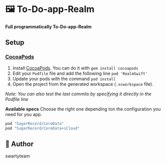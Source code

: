 # 🖼 To-Do-app-Realm

**Full programmatically To-Do-app-Realm**


## Setup

### [CocoaPods](https://cocoapods.org)

1. Install [CocoaPods](https://cocoapods.org). You can do it with `gem install cocoapods`
2. Edit your `Podfile` file and add the following line `pod 'RealmSwift'`
3. Update your pods with the command `pod install`
4. Open the project from the generated workspace (`.xcworkspace` file).

*Note: You can also test the last commits by specifying it directly in the Podfile line*

**Available specs**
Choose the right one depending ton the configuration you need for you app.
```ruby
pod "SugarRecord/CoreData"
pod "SugarRecord/CoreData+iCloud"
```

## 👤 Author

swartyteam

